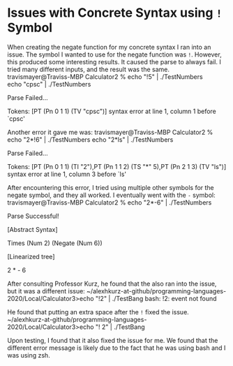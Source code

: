 # Issues with Concrete Syntax using `!` Symbol

When creating the negate function for my concrete syntax I ran into an issue. The symbol I wanted to use for the negate function was `!`. However, this produced some interesting results. It caused the parse to always fail. I tried many different inputs, and the result was the same.
travismayer@Traviss-MBP Calculator2 % echo "!5" | ./TestNumbers  
echo "cpsc" | ./TestNumbers

Parse              Failed...

Tokens:
[PT (Pn 0 1 1) (TV "cpsc")]
syntax error at line 1, column 1 before `cpsc'


Another error it gave me was:
travismayer@Traviss-MBP Calculator2 % echo "2*!6" | ./TestNumbers 
echo "2*ls" | ./TestNumbers

Parse              Failed...

Tokens:
[PT (Pn 0 1 1) (TI "2"),PT (Pn 1 1 2) (TS "*" 5),PT (Pn 2 1 3) (TV "ls")]
syntax error at line 1, column 3 before `ls'

After encountering this error, I tried using multiple other symbols for the negate symbol, and they all worked. I eventually went with the `-` symbol:
travismayer@Traviss-MBP Calculator2 % echo "2*-6" | ./TestNumbers

Parse Successful!

[Abstract Syntax]

Times (Num 2) (Negate (Num 6))

[Linearized tree]

2 * - 6

After consulting Professor Kurz, he found that the also ran into the issue, but it was a different issue:
~/alexhkurz-at-github/programming-languages-2020/Local/Calculator3>echo "!2" | ./TestBang
bash: !2: event not found

He found that putting an extra space after the `!` fixed the issue.
~/alexhkurz-at-github/programming-languages-2020/Local/Calculator3>echo "! 2" | ./TestBang

Upon testing, I found that it also fixed the issue for me. We found that the different error message is likely due to the fact that he was using bash and I was using zsh. 